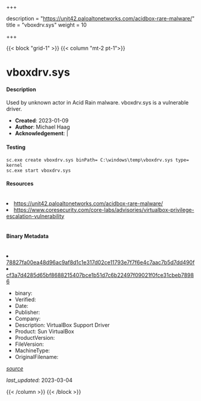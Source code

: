 +++

description = "https://unit42.paloaltonetworks.com/acidbox-rare-malware/"
title = "vboxdrv.sys"
weight = 10

+++


{{< block "grid-1" >}}
{{< column "mt-2 pt-1">}}


# vboxdrv.sys

#### Description


Used by unknown actor in Acid Rain malware. vboxdrv.sys is a vulnerable driver.


- **Created**: 2023-01-09
- **Author**: Michael Haag
- **Acknowledgement**:  | [](https://twitter.com/)

#### Testing

```
sc.exe create vboxdrv.sys binPath= C:\windows\temp\vboxdrv.sys type= kernel
sc.exe start vboxdrv.sys
```

#### Resources
<br>


<li><a href="https://unit42.paloaltonetworks.com/acidbox-rare-malware/">https://unit42.paloaltonetworks.com/acidbox-rare-malware/</a></li>

<li><a href="https://www.coresecurity.com/core-labs/advisories/virtualbox-privilege-escalation-vulnerability">https://www.coresecurity.com/core-labs/advisories/virtualbox-privilege-escalation-vulnerability</a></li>


<br>


#### Binary Metadata
<br>



<li><a href="https://www.virustotal.com/gui/file/78827fa00ea48d96ac9af8d1c1e317d02ce11793e7f7f6e4c7aac7b5d7dd490f">78827fa00ea48d96ac9af8d1c1e317d02ce11793e7f7f6e4c7aac7b5d7dd490f</a></li>

<li><a href="https://www.virustotal.com/gui/file/cf3a7d4285d65bf8688215407bce1b51d7c6b22497f09021f0fce31cbeb78986">cf3a7d4285d65bf8688215407bce1b51d7c6b22497f09021f0fce31cbeb78986</a></li>



- binary: 
- Verified: 
- Date: 
- Publisher: 
- Company: 
- Description: VirtualBox Support Driver
- Product: Sun VirtualBox
- ProductVersion: 
- FileVersion: 
- MachineType: 
- OriginalFilename: 

[*source*](https://github.com/magicsword-io/LOLDrivers/tree/main/yaml/vboxdrv.sys.yml)

*last_updated:* 2023-03-04


{{< /column >}}
{{< /block >}}
